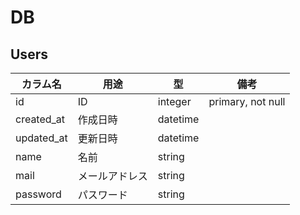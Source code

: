 # DB

## Users
| カラム名 | 用途 | 型 | 備考 |
| --- | --- | --- | --- |
|id |	ID | integer |	primary, not null |
| created_at | 作成日時 |	datetime ||
| updated_at | 更新日時 | datetime ||
| name | 名前 | string ||
| mail | メールアドレス | string ||
| password | パスワード | string ||